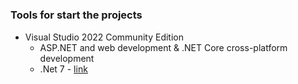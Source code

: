 #
### Tools for start the projects
* Visual Studio 2022 Community Edition
  *  ASP.NET and web development & .NET Core cross-platform development
  * .Net 7 - [link](https://dotnet.microsoft.com/download/dotnet/7.0)
